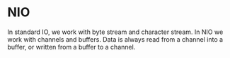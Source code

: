 # NIO
In standard IO, we work with byte stream and character stream. In NIO we work
with channels and buffers. Data is always read from a channel into a buffer, or 
written from a buffer to a channel.
